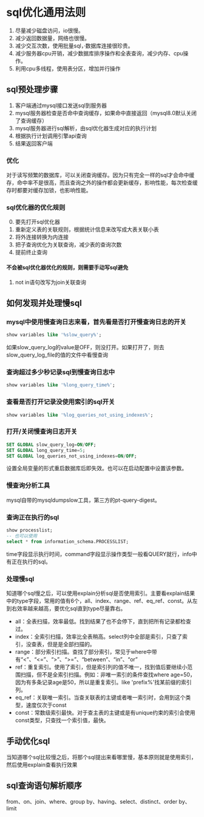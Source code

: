 # sql优化通用法则

1. 尽量减少磁盘访问，io很慢。
2. 减少返回数据量，网络也很慢。
3. 减少交互次数，使用批量sql，·数据库连接很珍贵。
4. 减少服务器cpu开销，减少数据库排序操作和全表查询，减少内存、cpu操作。
5. 利用cpu多线程，使用表分区，增加并行操作

## sql预处理步骤

1. 客户端通过mysql接口发送sql到服务器
2. mysql服务器检查是否命中查询缓存，如果命中直接返回（mysql8.0默认关闭了查询缓存）
3. mysql服务器进行sql解析，由sql优化器生成对应的执行计划
4. 根据执行计划调用引擎api查询
5. 结果返回客户端

### 优化

对于读写频繁的数据库，可以关闭查询缓存。因为只有完全一样的sql才会命中缓存，命中率不是很高，而且查询之外的操作都会更新缓存，影响性能，每次检查缓存时都要对缓存加锁，也影响性能。  

### sql优化器的优化规则

0. 要先打开sql优化器
1. 重新定义表的关联规则，根据统计信息来改写成大表关联小表
2. 将外连接转换为内连接
3. 把子查询优化为关联查询，减少表的查询次数
4. 提前终止查询

#### 不会被sql优化器优化的规则，则需要手动写sql避免

1. not in语句改写为join关联查询

## 如何发现并处理慢sql

### mysql中使用慢查询日志来看，首先看是否打开慢查询日志的开关

``` sql
show variables like '%slow_query%';
```

如果slow_query_log的value是OFF，则没打开。如果打开了，则去slow_query_log_file的值的文件中看慢查询

### 查询超过多少秒记录sql到慢查询日志中

``` sql
show variables like '%long_query_time%';
```

### 查看是否打开记录没使用索引的sql开关

``` sql
show variables like '%log_queries_not_using_indexes%';
```

### 打开/关闭慢查询日志开关

``` sql
SET GLOBAL slow_query_log=ON/OFF;
SET GLOBAL long_query_time=5;
SET GLOBAL log_queries_not_using_indexes=ON/OFF;
```

设置全局变量的形式重启数据库后即失效。也可以在启动配置中设置该参数。

### 慢查询分析工具

mysql自带的mysqldumpslow工具，第三方的pt-query-digest。

### 查询正在执行的sql

``` sql
show processlist;
-- 也可以使用
select * from information_schema.PROCESSLIST;
```

time字段显示执行时间，command字段显示操作类型一般看QUERY就行，info中有正在执行的sql。

### 处理慢sql

知道哪个sql慢之后，可以使用explain分析sql是否使用索引。主要看explain结果中的type字段，常用的值有6个，all、index、range、ref、eq_ref、const。从左到右效率越来越高，要优化sql直到type尽量靠右。

* all：全表扫描，效率最低。找到结果了也不会停下，直到把所有记录都检查过。
* index：全索引扫描，效率比全表稍高。select列中全部是索引，只查了索引，没查表，但是是全部扫描的。
* range：部分索引扫描。查找了部分索引，常见于where中带有“<”、“<=”、“>”、“>=”、“between”、“in”、“or”
* ref：重复索引。使用了索引，但是索引列的值不唯一，找到值后要继续小范围扫描，但不是全索引扫描。例如：非唯一索引的条件查找where age=50，因为有多条记录age是50，所以是重复索引。like 'prefix%'找某前缀的索引列。
* eq_ref：关联唯一索引。当查关联表的主键或者唯一索引时，会用到这个类型，速度仅次于const
* const：常数级索引最快。对于查主表的主键或是有unique约束的索引会使用const类型，只查找一个索引值，最快。

## 手动优化sql

当知道哪个sql比较慢之后，将那个sql提出来看哪里慢，基本原则就是使用索引，然后使用explain查看执行效果

## sql查询语句解析顺序

from、on、join、where、group by、having、select、distinct、order by、limit
